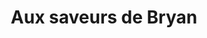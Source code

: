 ---
title: "Aux saveurs de Bryan"
url: /la-croisille-sur-briance/aux-saveurs-de-bryan/
shop: boulangerie
---